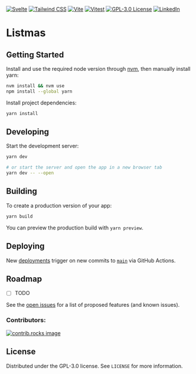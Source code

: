 [![Svelte][Svelte.dev]][Svelte-url]
[![Tailwind CSS][TailwindCSS]][Tailwind-url]
[![Vite][Vite.dev]][Vite-url]
[![Vitest][Vitest.dev]][Vitest-url]
[![GPL-3.0 License][license-shield]][license-url]
[![LinkedIn][linkedin-shield]][linkedin-url]

# Listmas

## Getting Started

Install and use the required node version through [nvm](https://github.com/nvm-sh/nvm), then manually install yarn:
```sh
nvm install && nvm use
npm install --global yarn
```

Install project dependencies:
```sh
yarn install
```

## Developing

Start the development server:
```sh
yarn dev

# or start the server and open the app in a new browser tab
yarn dev -- --open
```

## Building

To create a production version of your app:

```sh
yarn build
```

You can preview the production build with `yarn preview`.

## Deploying

New [deployments](https://github.com/connerdodge/listmas/deployments) trigger on new commits to [`main`](https://github.com/connerdodge/listmas/tree/main) via GitHub Actions.

## Roadmap

- [ ] TODO

See the [open issues](https://github.com/connerdodge/listmas/issues) for a list of proposed features (and known issues).


### Contributors:

<a href="https://github.com/connerdodge/listmas/graphs/contributors">
  <img src="https://contrib.rocks/image?repo=connerdodge/listmas" alt="contrib.rocks image" />
</a>


## License

Distributed under the GPL-3.0 license. See `LICENSE` for more information.


<!-- https://www.markdownguide.org/basic-syntax/#reference-style-links -->
[license-shield]: https://img.shields.io/github/license/connerdodge/listmas?style=for-the-badge
[license-url]: https://github.com/connerdodge/listmas/blob/main/LICENSE
[linkedin-shield]: https://img.shields.io/badge/LinkedIn-0072b1?style=for-the-badge&logo=linkedin&color=0072b1
[linkedin-url]: https://linkedin.com/in/conner-dodge
[Svelte.dev]: https://img.shields.io/badge/Svelte-4A4A55?style=for-the-badge&logo=svelte&logoColor=FF3E00
[Svelte-url]: https://svelte.dev/
[TailwindCSS]: https://img.shields.io/badge/TailwindCSS-4A4A55?style=for-the-badge&logo=tailwindcss&logoColor=06B6D4
[Tailwind-url]: https://tailwindcss.com/
[Vite.dev]: https://img.shields.io/badge/Vite-4A4A55?style=for-the-badge&logo=vite&logoColor=646CFF
[Vite-url]: https://vite.dev/
[Vitest.dev]: https://img.shields.io/badge/Vitest-4A4A55?style=for-the-badge&logo=vitest&logoColor=6E9F18
[Vitest-url]: https://vitest.dev/

